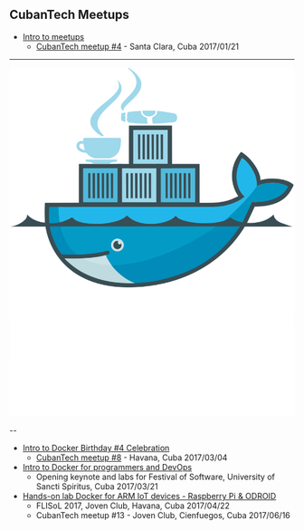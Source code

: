 
## CubanTech Meetups

- [Intro to meetups](intro_20170121.html)
  * [CubanTech meetup #4](http://docker.cuban.tech/events/236654894/) - Santa Clara, Cuba 2017/01/21

---

[![Docker Cuba](img/dockercuba.logo.png)](http://docker.cuban.tech)

--

- [Intro to Docker Birthday #4 Celebration](intro_20170304.html)
  * [CubanTech meetup #8](http://docker.cuban.tech/events/238007254/) - Havana, Cuba 2017/03/04
- [Intro to Docker for programmers and DevOps](docker-intro.html)
  * Opening keynote and labs for Festival of Software, University of Sancti Spiritus, Cuba 2017/03/21
- [Hands-on lab Docker for ARM IoT devices - Raspberry Pi & ODROID](docker-stuff/hypriot)
  * FLISoL 2017, Joven Club, Havana, Cuba 2017/04/22
  * CubanTech meetup #13 - Joven Club, Cienfuegos, Cuba 2017/06/16

